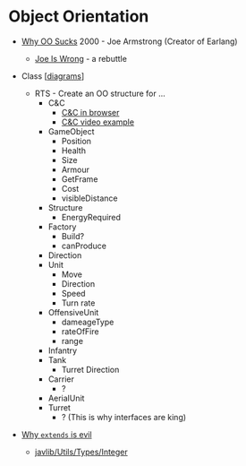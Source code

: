 Object Orientation
==================

* [Why OO Sucks](http://harmful.cat-v.org/software/OO_programming/why_oo_sucks) 2000 - Joe Armstrong (Creator of Earlang)
    * [Joe Is Wrong](http://goran.krampe.se/2009/06/26/joe-is-wrong/) - a rebuttle

* Class [[diagrams]]


    * RTS - Create an OO structure for ...
        * C&C
            * [C&C in browser](https://www.adityaravishankar.com/projects/games/command-and-conquer/)
            * [C&C video example](https://www.youtube.com/watch?v=uqTqBoEkyAA&feature=youtu.be&t=180)
        * GameObject
            * Position
            * Health
            * Size
            * Armour
            * GetFrame
            * Cost
            * visibleDistance
        * Structure
            * EnergyRequired
        * Factory
            * Build?
            * canProduce
        * Direction
        * Unit
            * Move
            * Direction
            * Speed
            * Turn rate
        * OffensiveUnit
            * dameageType
            * rateOfFire
            * range
        * Infantry
        * Tank
            * Turret Direction
        * Carrier
            * ?
        * AerialUnit
        * Turret
            * ? (This is why interfaces are king)


* [Why `extends` is evil](https://www.javaworld.com/article/2073649/core-java/why-extends-is-evil.html)
    * [javlib/Utils/Types/Integer](https://github.com/calaldees/javalib/tree/master/lib/Utils/Utils/Types/Integer)

[//begin]: # "Autogenerated link references for markdown compatibility"
[diagrams]: diagrams.md "Diagrams"
[//end]: # "Autogenerated link references"